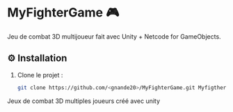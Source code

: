 # MyFighterGame 🎮

Jeu de combat 3D multijoueur fait avec Unity + Netcode for GameObjects.

## ⚙️ Installation

1. Clone le projet :
   ```bash
   git clone https://github.com/<gnande20>/MyFighterGame.git MyfigtherGame
Jeux de combat 3D multiples joueurs créé avec unity 
